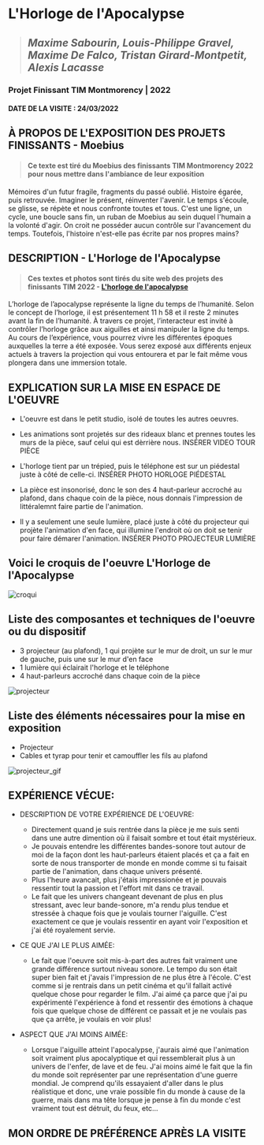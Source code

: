 # L'Horloge de l'Apocalypse

>## *Maxime Sabourin, Louis-Philippe Gravel, Maxime De Falco, Tristan Girard-Montpetit, Alexis Lacasse*


### Projet Finissant TIM Montmorency | 2022




#### DATE DE LA VISITE : 24/03/2022

## À PROPOS DE L'EXPOSITION DES PROJETS FINISSANTS - Moebius
>#### Ce texte est tiré du Moebius des finissants TIM Montmorency 2022 pour nous mettre dans l'ambiance de leur exposition

Mémoires d'un futur fragile, fragments du passé oublié. Histoire égarée, puis retrouvée. Imaginer le présent, réinventer l'avenir. Le temps s'écoule, se glisse, se répète et nous confronte toutes et tous. C'est une ligne, un cycle, une boucle sans fin, un ruban de Moebius au sein duquel l'humain a la volonté d'agir. On croit ne posséder aucun contrôle sur l'avancement du temps. Toutefois, l'histoire n'est-elle pas écrite par nos propres mains?



## DESCRIPTION - L'Horloge de l'Apocalypse
>#### Ces textes et photos sont tirés du site web des projets des finissants TIM 2022 - [L'horloge de l'apocalypse](https://tim-montmorency.com/2022/projets/L-horloge-de-l-apocalypse/docs/web/index.html)
L’horloge de l’apocalypse représente la ligne du temps de l’humanité. Selon le concept de l’horloge, il est présentement 11 h 58 et il reste 2 minutes avant la fin de l’humanité. À travers ce projet, l’interacteur est invité à contrôler l’horloge grâce aux aiguilles et ainsi manipuler la ligne du temps. Au cours de l’expérience, vous pourrez vivre les différentes époques auxquelles la terre a été exposée. Vous serez exposé aux différents enjeux actuels à travers la projection qui vous entourera et par le fait même vous plongera dans une immersion totale.



## EXPLICATION SUR LA MISE EN ESPACE DE L'OEUVRE
- L'oeuvre est dans le petit studio, isolé de toutes les autres oeuvres.
- Les animations sont projetés sur des rideaux blanc et prennes toutes les murs de la pièce, sauf celui qui est dèrrière nous. INSÉRER VIDEO TOUR PIÈCE


- L'horloge tient par un trépied, puis le téléphone est sur un piédestal juste à côté de celle-ci. INSÉRER PHOTO HORLOGE PIÉDESTAL

- La pièce est insonorisé, donc le son des 4 haut-parleur accroché au plafond, dans chaque coin de la pièce, nous donnais l'impression de littéralemnt faire partie de l'animation.  
- Il y a seulement une seule lumière, placé juste à côté du projecteur qui projète l'animation d'en face, qui illumine l'endroit où on doit se tenir pour faire démarer l'animation. INSÉRER PHOTO PROJECTEUR LUMIÈRE



## Voici le croquis de l'oeuvre L'Horloge de l'Apocalypse
![croqui](croquis/croquis_fleuve.jpg)

## Liste des composantes et techniques de l'oeuvre ou du dispositif 
- 3 projecteur (au plafond), 1 qui projète sur le mur de droit, un sur le mur de gauche, puis une sur le mur d'en face
- 1 lumière qui éclairait l'horloge et le téléphone
- 4 haut-parleurs accroché dans chaque coin de la pièce



![projecteur](medias/projecteur.png)

## Liste des éléments nécessaires pour la mise en exposition 
- Projecteur
- Cables et tyrap pour tenir et camouffler les fils au plafond

![projecteur_gif](medias/fleuve_projecteur.gif)




## EXPÉRIENCE VÉCUE:

- DESCRIPTION DE VOTRE EXPÉRIENCE DE L'OEUVRE: 
  - Directement quand je suis rentrée dans la pièce je me suis senti dans une autre dimention où il faisait sombre et tout était mystérieux.
  - Je pouvais entendre les différentes bandes-sonore tout autour de moi de la façon dont les haut-parleurs étaient placés et ça a fait en sorte de nous transporter de monde en monde comme si tu faisait partie de l'animation, dans chaque univers présenté.
  - Plus l'heure avancait, plus j'étais impressionée et je pouvais ressentir tout la passion et l'effort mit dans ce travail.
  - Le fait que les univers changeant devenant de plus en plus stressant, avec leur bande-sonore, m'a rendu plus tendue et stressée à chaque fois que je voulais tourner l'aiguille. C'est exactement ce que je voulais ressentir en ayant voir l'exposition et j'ai été royalement servie. 
  

- CE QUE J'AI LE PLUS AIMÉE:
  - Le fait que l'oeuvre soit mis-à-part des autres fait vraiment une grande différence surtout niveau sonore. Le tempo du son était super bien fait et j'avais l'impression de ne plus être à l'école. C'est comme si je rentrais dans un petit cinéma et qu'il fallait activé quelque chose pour regarder le film. J'ai aimé ça parce que j'ai pu expérimenté l'expérience à fond et ressentir des émotions à chaque fois que quelque chose de différent ce passait et je ne voulais pas que ça arrête, je voulais en voir plus!


- ASPECT QUE J'AI MOINS AIMÉE: 
  - Lorsque l'aiguille atteint l'apocalypse, j'aurais aimé que l'animation soit vraiment plus apocalyptique et qui ressemblerait plus à un univers de l'enfer, de lave et de feu. J'ai moins aimé le fait que la fin du monde soit représenter par une représentation d'une guerre mondial. Je comprend qu'ils essayaient d'aller dans le plus réalistique et donc, une vraie possible fin du monde à cause de la guerre, mais dans ma tête lorsque je pense à fin du monde c'est vraiment tout est détruit, du feux, etc...


## MON ORDRE DE PRÉFÉRENCE APRÈS LA VISITE
